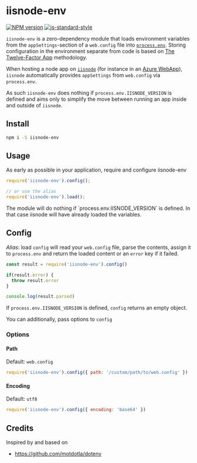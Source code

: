 # iisnode-env
[![NPM version](https://img.shields.io/npm/v/iisnode-env.svg?style=flat-square)](https://www.npmjs.com/package/iisnode-env) [![js-standard-style](https://img.shields.io/badge/code%20style-standard-brightgreen.svg?style=flat-square)](https://github.com/feross/standard)

`iisnode-env` is a zero-dependency module that loads environment variables from the `appSettings`-section of a `web.config` file into [`process.env`](https://nodejs.org/docs/latest/api/process.html#process_process_env). 
Storing configuration in the environment separate from code is based on [The Twelve-Factor App](http://12factor.net/config) methodology.



When hosting a node app on [`iisnode`](https://github.com/tjanczuk/iisnode) (for instance in an [Azure WebApp](https://blogs.msdn.microsoft.com/hanuk/2012/05/04/top-benefits-of-running-node-js-on-windows-azure/)), `iisnode` automatically provides `appSettings` from `web.config` via `process.env`.

As such `iisnode-env` does nothing if `process.env.IISNODE_VERSION` is defined and aims only to simplify the move between running an app inside and outside of `iisnode`.

## Install

```bash
npm i -S iisnode-env
```

## Usage
As early as possible in your application, require and configure iisnode-env

```js
require('iisnode-env').config();

// or use the alias
require('iisnode-env').load();
```

The module will do nothing if ´process.env.IISNODE_VERSION´ is defined.
In that case iisnode will have already loaded the variables.

## Config

*Alias*: load
`config` will read your `web.config` file, parse the contents, assign it to `process.env` and return the loaded content or an `error` key if it failed.

```js
const result = require('iisnode-env').config()

if(result.error) {
  throw result.error
}

console.log(result.parsed)
```

If `process.env.IISNODE_VERSION` is defined, `config` returns an empty object.

You can additionally, pass options to `config`

### Options

#### Path

Default: `web.config`

```js
require('iisnode-env').config({ path: '/custom/path/to/web.config' })
```

#### Encoding

Default: `utf8`

```js
require('iisnode-env').config({ encoding: 'base64' })
```

## Credits
Inspired by and based on
* https://github.com/motdotla/dotenv

